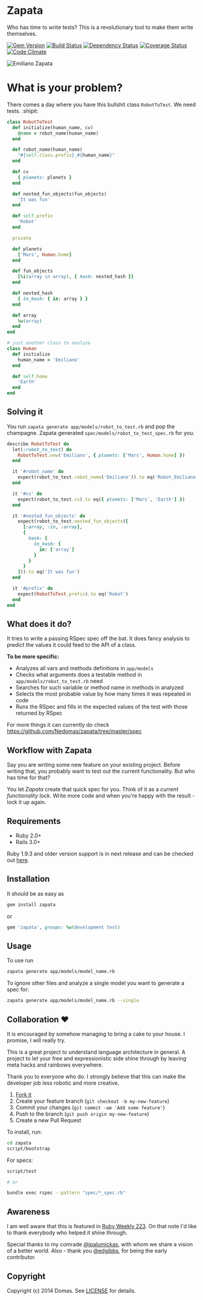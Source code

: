 # Zapata

Who has time to write tests? This is a revolutionary tool to make them write
themselves.

[![Gem Version](http://img.shields.io/gem/v/zapata.svg?style=flat)][rubygems]
[![Build Status](http://img.shields.io/travis/Nedomas/zapata.svg?style=flat)][travis]
[![Dependency Status](http://img.shields.io/gemnasium/Nedomas/zapata.svg?style=flat)][gemnasium]
[![Coverage Status](http://img.shields.io/coveralls/Nedomas/zapata/master.svg?style=flat)][coveralls]
[![Code Climate](http://img.shields.io/codeclimate/github/Nedomas/zapata.svg?style=flat)][codeclimate]

![Emiliano Zapata](https://cloud.githubusercontent.com/assets/1877286/3753719/af3bfec2-1814-11e4-8790-242c2b26a8e9.jpg)

# What is your problem?

There comes a day where you have this bullshit class ``RobotToTest``. We need
tests. :shipit:

```ruby
class RobotToTest
  def initialize(human_name, cv)
    @name = robot_name(human_name)
  end

  def robot_name(human_name)
    "#{self.class.prefix}_#{human_name}"
  end

  def cv
    { planets: planets }
  end

  def nested_fun_objects(fun_objects)
    'It was fun'
  end

  def self.prefix
    'Robot'
  end

  private

  def planets
    ['Mars', Human.home]
  end

  def fun_objects
    [%i(array in array), { hash: nested_hash }]
  end

  def nested_hash
    { in_hash: { in: array } }
  end

  def array
    %w(array)
  end
end

# just another class to analyze
class Human
  def initialize
    human_name = 'Emiliano'
  end

  def self.home
    'Earth'
  end
end
```

## Solving it

You run ``zapata generate app/models/robot_to_test.rb`` and pop the champagne.
Zapata generated ``spec/models/robot_to_test_spec.rb`` for you.

```ruby
describe RobotToTest do
  let(:robot_to_test) do
    RobotToTest.new('Emiliano', { planets: ['Mars', Human.home] })
  end

  it '#robot_name' do
    expect(robot_to_test.robot_name('Emiliano')).to eq('Robot_Emiliano')
  end

  it '#cv' do
    expect(robot_to_test.cv).to eq({ planets: ['Mars', 'Earth'] })
  end

  it '#nested_fun_objects' do
    expect(robot_to_test.nested_fun_objects([
      [:array, :in, :array],
      {
        hash: {
          in_hash: {
            in: ['array']
          }
        }
      }
    ])).to eq('It was fun')
  end

  it '#prefix' do
    expect(RobotToTest.prefix).to eq('Robot')
  end
end
```

## What does it do?

It tries to write a passing RSpec spec off the bat. It does fancy analysis
to predict the values it could feed to the API of a class.

__To be more specific:__
- Analyzes all vars and methods definitions in ``app/models``
- Checks what arguments does a testable method in ``app/models/robot_to_test.rb`` need
- Searches for such variable or method name in methods in analyzed
- Selects the most probable value by how many times it was repeated in code
- Runs the RSpec and fills in the expected values of the test with those returned by RSpec

For more things it can currently do check
https://github.com/Nedomas/zapata/tree/master/spec

## Workflow with Zapata

Say you are writing some new feature on your existing project.
Before writing that, you probably want to test out the current functionality.
But who has time for that?

You let *Zapata* create that quick spec for you.
Think of it as a *current functionality lock*.
Write more code and when you're happy with the result - lock it up again.

## Requirements

- Ruby 2.0+
- Rails 3.0+

Ruby 1.9.3 and older version support is in next release and can be checked out [here](https://github.com/Nedomas/zapata/issues/2).

## Installation

It should be as easy as
```sh
gem install zapata
```

or

```ruby
gem 'zapata', groups: %w(development test)
```

## Usage

To use run
```sh
zapata generate app/models/model_name.rb
```

To ignore other files and analyze a single model you want to generate a spec for:
```sh
zapata generate app/models/model_name.rb --single
```

## Collaboration :heart:

It is encouraged by somehow managing to bring a cake to your house. I promise,
I will really try.

This is a great project to understand language architecture in general. A
project to let your free and expressionistic side shine through by leaving meta
hacks and rainbows everywhere.

Thank you to everyone who do. I strongly believe that this can make the
developer job less robotic and more creative.

1. [Fork it](https://github.com/Nedomas/zapata/fork)
2. Create your feature branch (`git checkout -b my-new-feature`)
3. Commit your changes (`git commit -am 'Add some feature'`)
4. Push to the branch (`git push origin my-new-feature`)
5. Create a new Pull Request

To install, run:
```sh
cd zapata
script/bootstrap
```

For specs:

```sh
script/test

# or

bundle exec rspec --pattern "spec/*_spec.rb"
```

## Awareness

I am well aware that this is featured in [Ruby Weekly 223](http://rubyweekly.com/issues/223).
On that note I'd like to thank everybody who helped it shine through.

Special thanks to my comrade [@jpalumickas](https://github.com/jpalumickas), with whom we share a vision of a better world.
Also - thank you [@edgibbs](https://github.com/edgibbs), for being the early contributor.

## Copyright
Copyright (c) 2014 Domas.
See [LICENSE](LICENSE) for details.

[rubygems]: https://rubygems.org/gems/zapata
[travis]: http://travis-ci.org/Nedomas/zapata
[gemnasium]: https://gemnasium.com/Nedomas/zapata
[coveralls]: https://coveralls.io/r/Nedomas/zapata
[codeclimate]: https://codeclimate.com/github/Nedomas/zapata

